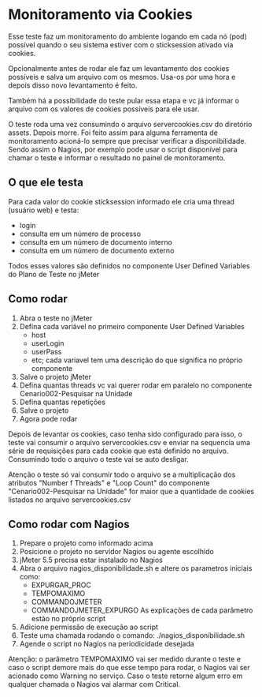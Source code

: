 
# Monitoramento via Cookies

Esse teste faz um monitoramento do ambiente logando em cada nó (pod) possível quando o seu sistema estiver com o sticksession ativado via cookies.

Opcionalmente antes de rodar ele faz um levantamento dos cookies possíveis e salva um arquivo com os mesmos. Usa-os por uma hora e depois disso novo levantamento é feito.

Também há a possibilidade do teste pular essa etapa e vc já informar o arquivo com os valores de cookies possíveis para ele usar.

O teste roda uma vez consumindo o arquivo servercookies.csv do diretório assets. Depois morre. Foi feito assim para alguma ferramenta de monitoramento acioná-lo sempre que precisar verificar a disponibilidade. Sendo assim o Nagios, por exemplo pode usar o script disponível para chamar o teste e informar o resultado no painel de monitoramento.

## O que ele testa

Para cada valor do cookie sticksession informado ele cria uma thread (usuário web) e testa:
- login
- consulta em um número de processo
- consulta em um número de documento interno
- consulta em um número de documento externo

Todos esses valores são definidos no componente User Defined Variables do Plano de Teste no jMeter

## Como rodar

 1. Abra o teste no jMeter
 2. Defina cada variável no primeiro componente User Defined Variables
	 - host
	 - userLogin
	 - userPass
	 - etc; cada variavel tem uma descrição do que significa no próprio componente
 3. Salve o projeto jMeter
 4. Defina quantas threads vc vai querer rodar em paralelo no componente Cenario002-Pesquisar na Unidade
 5. Defina quantas repetições
 6. Salve o projeto
 7. Agora pode rodar

Depois de levantar os cookies, caso tenha sido configurado para isso, o teste vai consumir o arquivo servercookies.csv e enviar na sequencia uma série de requisições para cada cookie que está definido no arquivo. Consumindo todo o arquivo o teste vai se auto desligar.

Atenção o teste só vai consumir todo o arquivo se a multiplicação dos atributos "Number f Threads" e "Loop Count" do componente "Cenario002-Pesquisar na Unidade" for maior que a quantidade de cookies listados no arquivo servercookies.csv

## Como rodar com Nagios

1. Prepare o projeto como informado acima
2. Posicione o projeto no servidor Nagios ou agente escolhido
3. jMeter 5.5 precisa estar instalado no Nagios
4. Abra o arquivo nagios_disponibilidade.sh e altere os parametros iniciais como:
	- EXPURGAR_PROC
	- TEMPOMAXIMO
	- COMMANDOJMETER
	- COMMANDOJMETER_EXPURGO
	As explicações de cada parâmetro estão no próprio script
5. Adicione permissão de execução ao script
6. Teste uma chamada rodando o comando: ./nagios_disponibilidade.sh
7. Agende o script no Nagios na periodicidade desejada

Atenção: o parâmetro TEMPOMAXIMO vai ser medido durante o teste e caso o script demore mais do que esse tempo para rodar, o Nagios vai ser acionado como Warning no serviço. Caso o teste retorne algum erro em qualquer chamada o Nagios vai alarmar com Critical.
